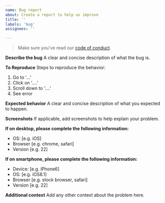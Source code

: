 ```yaml
---
name: Bug report
about: Create a report to help us improve
title: ''
labels: 'bug'
assignees: ''

---
```


> Make sure you've read our [code of conduct]().

**Describe the bug**
A clear and concise description of what the bug is.

**To Reproduce**
Steps to reproduce the behavior:
1. Go to '...'
2. Click on '....'
3. Scroll down to '....'
4. See error

**Expected behavior**
A clear and concise description of what you expected to happen.

**Screenshots**
If applicable, add screenshots to help explain your problem.

**If on desktop, please complete the following information:**
 - OS: [e.g. iOS]
 - Browser [e.g. chrome, safari]
 - Version [e.g. 22]

**If on smartphone, please complete the following information:**
 - Device: [e.g. iPhone6]
 - OS: [e.g. iOS8.1]
 - Browser [e.g. stock browser, safari]
 - Version [e.g. 22]

**Additional context**
Add any other context about the problem here.
